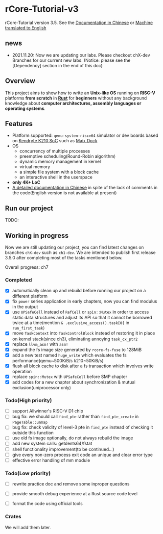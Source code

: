 # rCore-Tutorial-v3
rCore-Tutorial version 3.5. See the [Documentation in Chinese](https://rcore-os.github.io/rCore-Tutorial-Book-v3/) or [Machine translated to English](https://rcore--os-github-io.translate.goog/rCore-Tutorial-Book-v3/?_x_tr_sl=auto&_x_tr_tl=en&_x_tr_hl=en&_x_tr_pto=wapp)

## news
- 2021.11.20: Now we are updating our labs. Please checkout chX-dev Branches for our current new labs. (Notice: please see the [Dependency] section in the end of this doc)

## Overview

This project aims to show how to write an **Unix-like OS** running on **RISC-V** platforms **from scratch** in **[Rust](https://www.rust-lang.org/)** for **beginners** without any background knowledge about **computer architectures, assembly languages or operating systems**.

## Features

* Platform supported: `qemu-system-riscv64` simulator or dev boards based on [Kendryte K210 SoC](https://canaan.io/product/kendryteai) such as [Maix Dock](https://www.seeedstudio.com/Sipeed-MAIX-Dock-p-4815.html)
* OS
  * concurrency of multiple processes
  * preemptive scheduling(Round-Robin algorithm)
  * dynamic memory management in kernel
  * virtual memory
  * a simple file system with a block cache
  * an interactive shell in the userspace
* **only 4K+ LoC**
* [A detailed documentation in Chinese](https://rcore-os.github.io/rCore-Tutorial-Book-v3/) in spite of the lack of comments in the code(English version is not available at present)

## Run our project

TODO:

## Working in progress

Now we are still updating our project, you can find latest changes on branches `chX-dev` such as `ch1-dev`. We are intended to publish first release 3.5.0 after completing most of the tasks mentioned below.

Overall progress: ch7

### Completed

* [x] automatically clean up and rebuild before running our project on a different platform
* [x] fix `power` series application in early chapters, now you can find modulus in the output
* [x] use `UPSafeCell` instead of `RefCell` or `spin::Mutex` in order to access static data structures and adjust its API so that it cannot be borrowed twice at a time(mention `& .exclusive_access().task[0]` in `run_first_task`)
* [x] move `TaskContext` into `TaskControlBlock` instead of restoring it in place on kernel stack(since ch3), eliminating annoying `task_cx_ptr2`
* [x] replace `llvm_asm!` with `asm!`
* [x] expand the fs image size generated by `rcore-fs-fuse` to 128MiB
* [x] add a new test named `huge_write` which evaluates the fs performance(qemu\~500KiB/s k210\~50KiB/s)
* [x] flush all block cache to disk after a fs transaction which involves write operation
* [x] replace `spin::Mutex` with `UPSafeCell` before SMP chapter
* [x] add codes for a new chapter about synchronization & mutual exclusion(uniprocessor only)

### Todo(High priority)

* [ ] support Allwinner's RISC-V D1 chip
* [ ] bug fix: we should call `find_pte` rather than `find_pte_create` in `PageTable::unmap`
* [ ] bug fix: check validity of level-3 pte in `find_pte` instead of checking it outside this function
* [ ] use old fs image optionally, do not always rebuild the image
* [ ] add new system calls: getdents64/fstat
* [ ] shell functionality improvement(to be continued...)
* [ ] give every non-zero process exit code an unique and clear error type
* [ ] effective error handling of mm module

### Todo(Low priority)

* [ ] rewrite practice doc and remove some inproper questions
* [ ] provide smooth debug experience at a Rust source code level
* [ ] format the code using official tools


### Crates

We will add them later.
